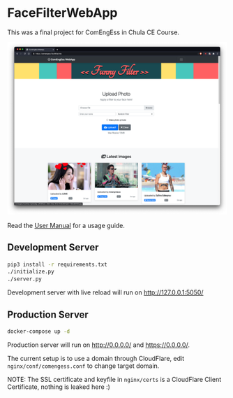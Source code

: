 # FaceFilterWebApp

This was a final project for ComEngEss in Chula CE Course.

![Screenshot](https://raw.githubusercontent.com/fluxTH/FaceFilterWebApp/main/assets/screenshot.png)

Read the [User Manual](https://github.com/fluxTH/FaceFilterWebApp/blob/main/assets/manual.pdf) for a usage guide.

## Development Server
```bash
pip3 install -r requirements.txt
./initialize.py
./server.py
```

Development server with live reload will run on http://127.0.0.1:5050/

## Production Server
```bash
docker-compose up -d
```

Production server will run on http://0.0.0.0/ and https://0.0.0.0/.

The current setup is to use a domain through CloudFlare, edit `nginx/conf/comengess.conf` to change target domain.

NOTE: The SSL certificate and keyfile in `nginx/certs` is a CloudFlare Client Certificate, nothing is leaked here :)
